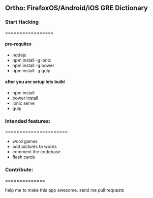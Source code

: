 ## Ortho: FirefoxOS/Android/iOS GRE Dictionary

### Start Hacking
=================

#### pre-requites
- nodejs
- npm install -g ionic
- npm install -g bower
- npm install -g gulp

#### after you are setup lets build
- npm install
- bower install
- ionic serve
- gulp


### Intended features:
======================

- word games
- add pictures to words
- comment the codebase
- flash cards

### Contribute:
==============

help me to make this app awesome. send me pull requests